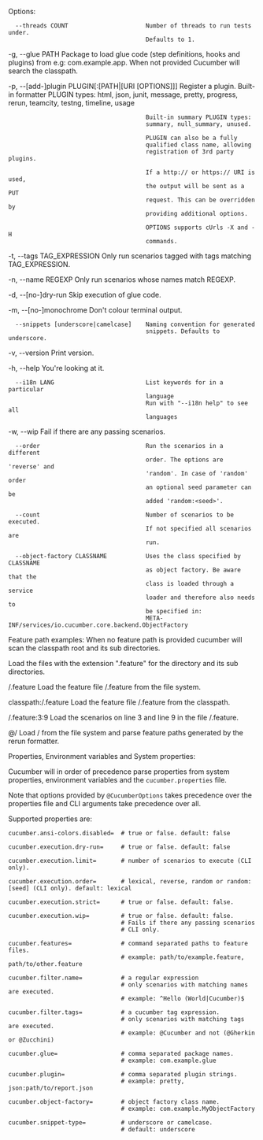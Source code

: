 Options:

      --threads COUNT                      Number of threads to run tests under.
                                           Defaults to 1.

  -g, --glue PATH                          Package to load glue code (step
                                           definitions, hooks and plugins) from
                                           e.g: com.example.app. When not
                                           provided Cucumber will search the
                                           classpath.

  -p, --[add-]plugin PLUGIN[:[PATH|[URI [OPTIONS]]]
                                           Register a plugin.
                                           Built-in formatter PLUGIN types:
                                           html, json, junit, message, pretty,
                                           progress, rerun, teamcity, testng,
                                           timeline, usage

                                           Built-in summary PLUGIN types:
                                           summary, null_summary, unused.

                                           PLUGIN can also be a fully
                                           qualified class name, allowing
                                           registration of 3rd party plugins.

                                           If a http:// or https:// URI is used,
                                           the output will be sent as a PUT
                                           request. This can be overridden by
                                           providing additional options.

                                           OPTIONS supports cUrls -X and -H
                                           commands.

  -t, --tags TAG_EXPRESSION                Only run scenarios tagged with tags
                                           matching TAG_EXPRESSION.

  -n, --name REGEXP                        Only run scenarios whose names match
                                           REGEXP.

  -d, --[no-]dry-run                       Skip execution of glue code.

  -m, --[no-]monochrome                    Don't colour terminal output.

      --snippets [underscore|camelcase]    Naming convention for generated
                                           snippets. Defaults to underscore.

  -v, --version                            Print version.

  -h, --help                               You're looking at it.

      --i18n LANG                          List keywords for in a particular
                                           language
                                           Run with "--i18n help" to see all
                                           languages

  -w, --wip                                Fail if there are any passing
                                           scenarios.


      --order                              Run the scenarios in a different
                                           order. The options are 'reverse' and
                                           'random'. In case of 'random' order
                                           an optional seed parameter can be
                                           added 'random:<seed>'.

      --count                              Number of scenarios to be executed.
                                           If not specified all scenarios are
                                           run.

      --object-factory CLASSNAME           Uses the class specified by CLASSNAME
                                           as object factory. Be aware that the
                                           class is loaded through a service
                                           loader and therefore also needs to
                                           be specified in:
                                           META-INF/services/io.cucumber.core.backend.ObjectFactory

Feature path examples:
                                           When no feature path is provided
                                           cucumber will scan the classpath root
                                           and its sub directories.

  <path>                                   Load the files with the extension
                                           ".feature" for the directory <path>
                                           and its sub directories.

  <path>/<name>.feature                    Load the feature file
                                           <path>/<name>.feature from the file
                                           system.

  classpath:<path>/<name>.feature          Load the feature file
                                           <path>/<name>.feature from the
                                           classpath.

  <path>/<name>.feature:3:9                Load the scenarios on line 3 and line
                                           9 in the file <path>/<name>.feature.

  @<path>/<file>                           Load <path>/<file> from the file
                                           system and parse feature paths
                                           generated by the rerun formatter.


Properties, Environment variables and System properties:

Cucumber will in order of precedence parse properties from system properties,
environment variables and the `cucumber.properties` file.

Note that options provided by `@CucumberOptions` takes precedence over the
properties file and CLI arguments take precedence over all.

Supported properties are:

```
cucumber.ansi-colors.disabled=  # true or false. default: false

cucumber.execution.dry-run=     # true or false. default: false

cucumber.execution.limit=       # number of scenarios to execute (CLI only).

cucumber.execution.order=       # lexical, reverse, random or random:[seed] (CLI only). default: lexical

cucumber.execution.strict=      # true or false. default: false.

cucumber.execution.wip=         # true or false. default: false.
                                # Fails if there any passing scenarios
                                # CLI only.

cucumber.features=              # command separated paths to feature files.
                                # example: path/to/example.feature, path/to/other.feature

cucumber.filter.name=           # a regular expression
                                # only scenarios with matching names are executed.
                                # example: ^Hello (World|Cucumber)$

cucumber.filter.tags=           # a cucumber tag expression.
                                # only scenarios with matching tags are executed.
                                # example: @Cucumber and not (@Gherkin or @Zucchini)

cucumber.glue=                  # comma separated package names.
                                # example: com.example.glue

cucumber.plugin=                # comma separated plugin strings.
                                # example: pretty, json:path/to/report.json

cucumber.object-factory=        # object factory class name.
                                # example: com.example.MyObjectFactory

cucumber.snippet-type=          # underscore or camelcase.
                                # default: underscore